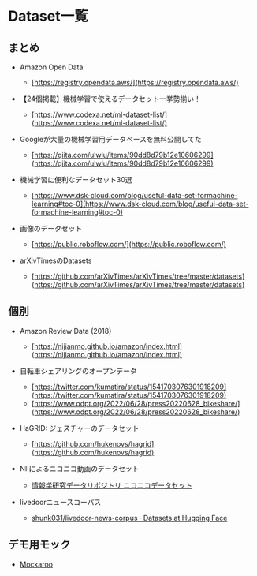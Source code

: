 # Dataset一覧

## まとめ

- Amazon Open Data
  - [https://registry.opendata.aws/](https://registry.opendata.aws/)

- 【24個掲載】機械学習で使えるデータセット一挙勢揃い！
  - [https://www.codexa.net/ml-dataset-list/](https://www.codexa.net/ml-dataset-list/)

- Googleが大量の機械学習用データベースを無料公開してた
  - [https://qiita.com/ulwlu/items/90dd8d79b12e10606299](https://qiita.com/ulwlu/items/90dd8d79b12e10606299)

- 機械学習に便利なデータセット30選
  - [https://www.dsk-cloud.com/blog/useful-data-set-formachine-learning#toc-0](https://www.dsk-cloud.com/blog/useful-data-set-formachine-learning#toc-0)

- 画像のデータセット
  - [https://public.roboflow.com/](https://public.roboflow.com/)

- arXivTimesのDatasets
  - [https://github.com/arXivTimes/arXivTimes/tree/master/datasets](https://github.com/arXivTimes/arXivTimes/tree/master/datasets)

## 個別

- Amazon Review Data (2018)
  - [https://nijianmo.github.io/amazon/index.html](https://nijianmo.github.io/amazon/index.html)

- 自転車シェアリングのオープンデータ
  - [https://twitter.com/kumatira/status/1541703076301918209](https://twitter.com/kumatira/status/1541703076301918209)
  - [https://www.odpt.org/2022/06/28/press20220628_bikeshare/](https://www.odpt.org/2022/06/28/press20220628_bikeshare/)

- HaGRID: ジェスチャーのデータセット
  - [https://github.com/hukenovs/hagrid](https://github.com/hukenovs/hagrid)

- NIIによるニコニコ動画のデータセット
  - [情報学研究データリポジトリ ニコニコデータセット](https://www.nii.ac.jp/dsc/idr/nico/nico.html)

- livedoorニュースコーパス
  - [shunk031/livedoor-news-corpus · Datasets at Hugging Face](https://huggingface.co/datasets/shunk031/livedoor-news-corpus)

## デモ用モック

- [Mockaroo](https://kakakakakku.hatenablog.com/entry/2023/01/18/190248)